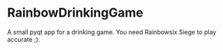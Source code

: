 # RainbowDrinkingGame

A small pyqt app for a drinking game. You need Rainbowsix Siege to play accurate ;).


